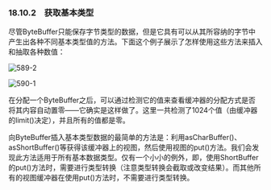 ### 18.10.2　获取基本类型

尽管ByteBuffer只能保存字节类型的数据，但是它具有可以从其所容纳的字节中产生出各种不同基本类型值的方法。下面这个例子展示了怎样使用这些方法来插入和抽取各种数值：

![589-2](../Images/image03508.jpeg)

![590-1](../Images/image03509.jpeg)

在分配一个ByteBuffer之后，可以通过检测它的值来查看缓冲器的分配方式是否将其内容自动置零——它确实是这样做了。这里一共检测了1024个值（由缓冲器的limit()决定），并且所有的值都是零。

向ByteBuffer插入基本类型数据的最简单的方法是：利用asCharBuffer()、asShortBuffer()等获得该缓冲器上的视图，然后使用视图的put()方法。我们会发现此方法适用于所有基本数据类型。仅有一个小小的例外，即，使用ShortBuffer的put()方法时，需要进行类型转换（注意类型转换会截取或改变结果）。而其他所有的视图缓冲器在使用put()方法时，不需要进行类型转换。